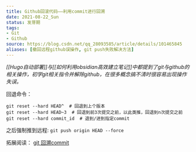 ```yaml
---
title: Github回滚代码——利用commit进行回溯
date: 2021-08-22_Sun
status: 发芽期
tags: 
- Git
- Github
source: https://blog.csdn.net/qq_28093585/article/details/101465845
aliases: [撤回远程github误操作, git push失败解决方法]
---
```


*[[Hugo自动部署]]与[[如何利用obsidian高效建立笔记]]中都提到了git与github的相关操作，初学git相关指令并解除github，在很多概念搞不清时很容易出现操作失误。*

回退命令：

```
git reset --hard HEAD^  # 回退到上个版本
git reset --hard HEAD~3  # 回退到前3次提交之前，以此类推，回退到n次提交之前
git reset --hard commit_id  # 退到/进到指定commit
```

之后强制推到远程:
`git push origin HEAD --force`

拓展阅读：
[git 回溯commit](https://www.jianshu.com/p/7ac00fdc136f)